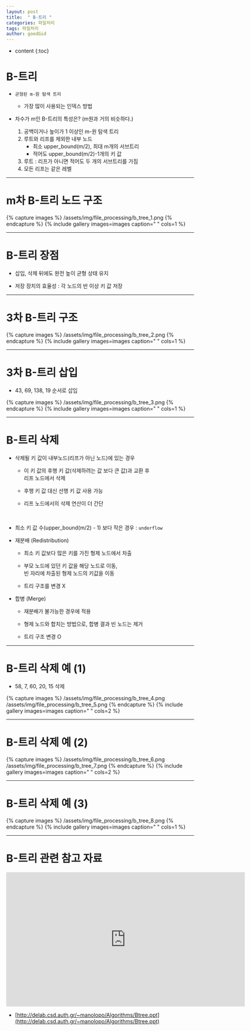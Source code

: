 ```yaml
---
layout: post
title:  " B-트리 "
categories: 파일처리
tags: 파일처리
author: goodGid
---
```

* content
{:toc}


# B-트리

* `균형된 m-원 탐색 트리`
    * 가장 많이 사용되는 인덱스 방법

* 차수가 m인 B-트리의 특성은? (m원과 거의 비슷하다.)
    1. 공백이거나 높이가 1 이상인 m-원 탐색 트리
    2. 루트와 리프를 제외한 내부 노드
        - 최소 upper_bound(m/2), 최대 m개의 서브트리
        - 적어도 upper_bound(m/2)-1개의 키 값
    3. 루트 : 리프가 아니면 적어도 두 개의 서브트리를 가짐
    4. 모든 리프는 같은 레벨


---

# m차 B-트리 노드 구조


{% capture images %}
    /assets/img/file_processing/b_tree_1.png
{% endcapture %}
{% include gallery images=images caption=" " cols=1 %}


---

# B-트리 장점

* 삽입, 삭제 뒤에도 완전 높이 균형 상태 유지

* 저장 장치의 효율성 : 각 노드의 반 이상 키 값 저장

---

# 3차 B-트리 구조

{% capture images %}
    /assets/img/file_processing/b_tree_2.png
{% endcapture %}
{% include gallery images=images caption=" " cols=1 %}


---

# 3차 B-트리 삽입

* 43, 69, 138, 19 순서로 삽입


{% capture images %}
    /assets/img/file_processing/b_tree_3.png
{% endcapture %}
{% include gallery images=images caption=" " cols=1 %}


---

# B-트리 삭제

* 삭제될 키 값이 내부노드(리프가 아닌 노드)에 있는 경우

    - 이 키 값의 후행 키 값(삭제하려는 값 보다 큰 값)과 교환 후 <br> 리프 노드에서 삭제

    - 후행 키 값 대신 선행 키 값 사용 가능

    - 리프 노드에서의 삭제 연산이 더 간단

<br>


* 최소 키 값 수(upper_bound(m/2) - 1) 보다 작은 경우 : `underflow`

* 재분배 (Redistribution)

    - 최소 키 값보다 많은 키를 가진 형제 노드에서 차출

    - 부모 노드에 있던 키 값을 해당 노드로 이동, <br> 빈 자리에 차출된 형제 노드의 키값을 이동

    - 트리 구조를 변경 X


* 합병 (Merge)

    - 재분배가 불가능한 경우에 적용

    - 형제 노드와 합치는 방법으로, 합병 결과 빈 노드는 제거

    - 트리 구조 변경 O

---

# B-트리 삭제 예 (1)

* 58, 7, 60, 20, 15 삭제


{% capture images %}
    /assets/img/file_processing/b_tree_4.png
    /assets/img/file_processing/b_tree_5.png
{% endcapture %}
{% include gallery images=images caption=" " cols=2 %}


---

# B-트리 삭제 예 (2)

{% capture images %}
    /assets/img/file_processing/b_tree_6.png
    /assets/img/file_processing/b_tree_7.png
{% endcapture %}
{% include gallery images=images caption=" " cols=2 %}



---

# B-트리 삭제 예 (3)


{% capture images %}
    /assets/img/file_processing/b_tree_8.png
{% endcapture %}
{% include gallery images=images caption=" " cols=1 %}


---


# B-트리 관련 참고 자료 

<iframe width="640" height="360" src="https://www.youtube.com/embed/s693ozObuQs" frameborder="0" allow="autoplay; encrypted-media" allowfullscreen></iframe>

* [http://delab.csd.auth.gr/~manolopo/Algorithms/Btree.ppt](http://delab.csd.auth.gr/~manolopo/Algorithms/Btree.ppt)
